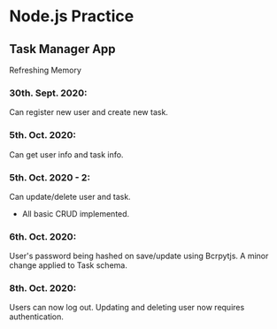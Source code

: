 # Node.js Practice

## Task Manager App

Refreshing Memory

### 30th. Sept. 2020:

Can register new user and create new task.

### 5th. Oct. 2020:

Can get user info and task info.

### 5th. Oct. 2020 - 2:

Can update/delete user and task.

- All basic CRUD implemented.

### 6th. Oct. 2020:

User's password being hashed on save/update using Bcrpytjs.
A minor change applied to Task schema.

### 8th. Oct. 2020:

Users can now log out.
Updating and deleting user now requires authentication.
